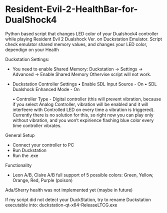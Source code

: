# Resident-Evil-2-HealthBar-for-DualShock4
Python based script that changes LED color of your Dualshock4 controller while playing Resident Evil 2 Dualshock Ver. on Duckstation Emulator. Script check emulator shared memory values, and changes your LED color, dependign on your Health

Duckstation Settings:

- You need to enable Shared Memory:
Duckstation -> Settings -> Advanced -> Enable Shared Memory
Othervise script will not work.

- Duckstation Controller Settings
	• Enable SDL Input Source - On
	• SDL Dualshock Enhanced Mode - On

	• Controller Type - Digital controller (this will prevent vibration, because if you select Analog Controller, vibration will be enabled and it will interfeere with Controlled LED on every time a vibration is triggered). Currently there is no solution for this, so right now you can play only without vibration, and you won’t expirience flashing blue color every time controller vibrates.

General Setup
- Connect your controller to PC
- Run Duckstation
- Run the .exe

Functionality
- Leon A/B, Claire A/B full support of 5 possible colors:
Green, Yellow, Orange, Red, Purple (poison)

Ada/Sherry health was not implemented yet (maybe in future)

If my script did not detect your DuckStation, try to rename Duckstation executable into:
duckstation-qt-x64-ReleaseLTCG.exe


